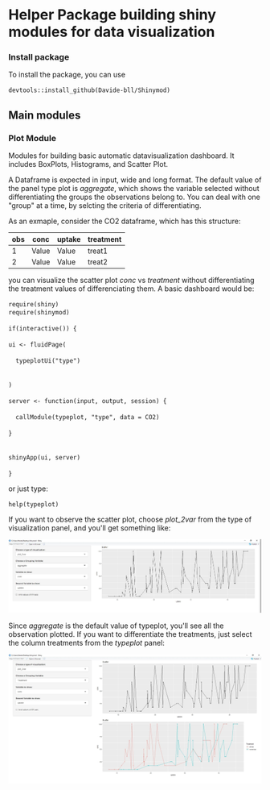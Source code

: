 # Helper Package building shiny modules for data visualization

### Install package
To install the package, you can use 

```
devtools::install_github(Davide-bll/Shinymod)
```

## Main modules
### Plot Module
Modules for building basic automatic datavisualization dashboard. It includes BoxPlots, Histograms, 
and Scatter Plot.

A Dataframe is expected in input, wide and long format.
The default value of the panel type plot is *aggregate*, which shows the variable selected without differentiating the groups the observations belong to.
You can deal with one "group" at a time, by selcting the criteria of differentiating.


As an exmaple, consider the CO2 dataframe, which has this structure:


|   obs      | conc          | uptake        | treatment     |
|------------| ------------- | ------------- |---------------|
|   1        | Value         | Value         | treat1        |
|   2        | Value         | Value         | treat2        |    

you can visualize the scatter plot *conc* vs *treatment* without differentiating the treatment values of differenciating them.
A basic dashboard would be:


```
require(shiny)
require(shinymod)

if(interactive()) {

ui <- fluidPage(

  typeplotUi("type")


)

server <- function(input, output, session) {

  callModule(typeplot, "type", data = CO2)

}


shinyApp(ui, server)

}
```
or just type:
```
help(typeplot)
```
If you want to observe the scatter plot, choose *plot_2var* from the type of visualization panel,
and you'll get something like:



![](img_readme/agg_plot.jpg?raw=true)

Since *aggregate* is the default value of typeplot, you'll see all the observation plotted. 
If you want to differentiate the treatments, just select the column treatments from the *typeplot* panel:

![](img_readme/grp_plot.JPG?raw=true)

